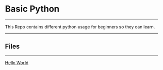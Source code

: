 # Basic Python
---

This Repo contains different python usage for beginners so they can learn.

---
## Files
---
[Hello World]()